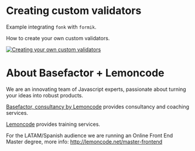 # Creating custom validators

Example integrating `fonk` with `formik`.

How to create your own custom validators.

[![Creating your own custom validators](https://codesandbox.io/static/img/play-codesandbox.svg)](https://codesandbox.io/s/github/lemoncode/fonk/tree/master/examples/formik/js/custom-validators)

# About Basefactor + Lemoncode

We are an innovating team of Javascript experts, passionate about turning your ideas into robust products.

[Basefactor, consultancy by Lemoncode](http://www.basefactor.com) provides consultancy and coaching services.

[Lemoncode](http://lemoncode.net/services/en/#en-home) provides training services.

For the LATAM/Spanish audience we are running an Online Front End Master degree, more info: http://lemoncode.net/master-frontend
